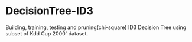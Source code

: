 # DecisionTree-ID3
Building, training, testing and pruning(chi-square) ID3 Decision Tree using subset of Kdd Cup 2000' dataset.
